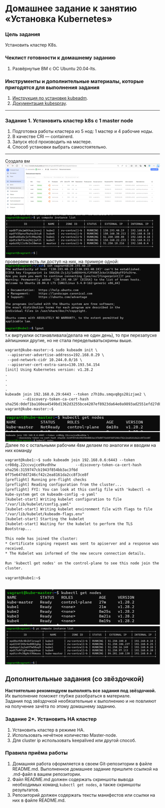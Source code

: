 # Домашнее задание к занятию «Установка Kubernetes»

### Цель задания

Установить кластер K8s.

### Чеклист готовности к домашнему заданию

1. Развёрнутые ВМ с ОС Ubuntu 20.04-lts.


### Инструменты и дополнительные материалы, которые пригодятся для выполнения задания

1. [Инструкция по установке kubeadm](https://kubernetes.io/docs/setup/production-environment/tools/kubeadm/create-cluster-kubeadm/).
2. [Документация kubespray](https://kubespray.io/).

-----

### Задание 1. Установить кластер k8s с 1 master node

1. Подготовка работы кластера из 5 нод: 1 мастер и 4 рабочие ноды.
2. В качестве CRI — containerd.
3. Запуск etcd производить на мастере.
4. Способ установки выбрать самостоятельно.

---
Создала вм
![img.png](img.png)
![img_2.png](img_2.png)
проверяем есть ли доступ на них, на примере одной:
![img_1.png](img_1.png)
т.к виртуалки останавливала(делала не один день), то при перезапуске айпишники другие, но не стала переделыватьскрины выше.
```commandline
vagrant@kube-master:~$ sudo kubeadm init \
 --apiserver-advertise-address=192.168.0.29 \
 --pod-network-cidr 10.244.0.0/16 \
 --apiserver-cert-extra-sans=130.193.54.154
[init] Using Kubernetes version: v1.28.2
.
.
.
.
kubeadm join 192.168.0.29:6443 --token z7h10u.smqvq8gs28izjae2 \
        --discovery-token-ca-cert-hash sha256:0def1ba160ea4549bd1362d3255bce4207ef8923da64e0a9893ad2551efd27d8
vagrant@kube-master:~$
```

![img_4.png](img_4.png)
![img_5.png](img_5.png)
Далее по с остальными рабочим 4вм делаем по аналогии и вводим на них команду
```commandline
vagrant@kube1:~$ sudo kubeadm join 192.168.0.6:6443 --token cr08dg.22ccvujce9kvdhhw         --discovery-token-ca-cert-hash sha256:3159747cb1943f854bb3ac3f6d
0f75e647dd7246cf42c2ea8161da2cc8f3ce8f
[preflight] Running pre-flight checks
[preflight] Reading configuration from the cluster...
[preflight] FYI: You can look at this config file with 'kubectl -n kube-system get cm kubeadm-config -o yaml'
[kubelet-start] Writing kubelet configuration to file "/var/lib/kubelet/config.yaml"
[kubelet-start] Writing kubelet environment file with flags to file "/var/lib/kubelet/kubeadm-flags.env"
[kubelet-start] Starting the kubelet
[kubelet-start] Waiting for the kubelet to perform the TLS Bootstrap...

This node has joined the cluster:
* Certificate signing request was sent to apiserver and a response was received.
* The Kubelet was informed of the new secure connection details.

Run 'kubectl get nodes' on the control-plane to see this node join the cluster.

vagrant@kube1:~$
```

![img_6.png](img_6.png)
![img_7.png](img_7.png)
------

## Дополнительные задания (со звёздочкой)

**Настоятельно рекомендуем выполнять все задания под звёздочкой.** Их выполнение поможет глубже разобраться в материале.   
Задания под звёздочкой необязательные к выполнению и не повлияют на получение зачёта по этому домашнему заданию. 

### Задание 2*. Установить HA кластер

1. Установить кластер в режиме HA.
2. Использовать нечётное количество Master-node.
3. Для cluster ip использовать keepalived или другой способ.

### Правила приёма работы

1. Домашняя работа оформляется в своем Git-репозитории в файле README.md. Выполненное домашнее задание пришлите ссылкой на .md-файл в вашем репозитории.
2. Файл README.md должен содержать скриншоты вывода необходимых команд `kubectl get nodes`, а также скриншоты результатов.
3. Репозиторий должен содержать тексты манифестов или ссылки на них в файле README.md.
